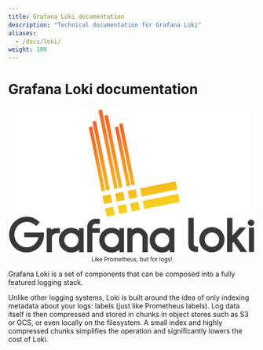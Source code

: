 ```yaml
---
title: Grafana Loki documentation
description: "Technical documentation for Grafana Loki"
aliases:
  - /docs/loki/
weight: 100
---
```


# Grafana Loki documentation

<p align="center"> <img src="logo_and_name.png" alt="Loki Logo"> <br>
  <small>Like Prometheus, but for logs!</small> </p>

Grafana Loki is a set of components that can be composed into a fully featured
logging stack.

Unlike other logging systems, Loki is built around the idea of only indexing
metadata about your logs: labels (just like Prometheus labels). Log data itself
is then compressed and stored in chunks in object stores such as S3 or GCS, or
even locally on the filesystem. A small index and highly compressed chunks
simplifies the operation and significantly lowers the cost of Loki.
